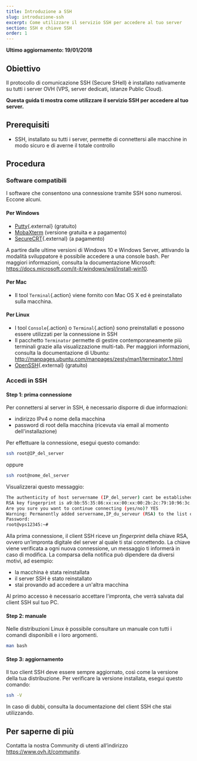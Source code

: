 ```yaml
---
title: Introduzione a SSH
slug: introduzione-ssh
excerpt: Come utilizzare il servizio SSH per accedere al tuo server
section: SSH e chiave SSH
order: 1
---
```


**Ultimo aggiornamento: 19/01/2018**

## Obiettivo

Il protocollo di comunicazione SSH (Secure SHell) è installato nativamente su tutti i server OVH (VPS, server dedicati, istanze Public Cloud).

**Questa guida ti mostra come utilizzare il servizio SSH per accedere al tuo server.**

## Prerequisiti

- SSH, installato su tutti i server, permette di connettersi alle macchine in modo sicuro e di averne il totale controllo

## Procedura

### Software compatibili

I software che consentono una connessione tramite SSH sono numerosi. Eccone alcuni.

#### Per Windows

- [Putty](http://www.putty.org/){.external} (gratuito)
- [MobaXterm](https://mobaxterm.mobatek.net/) (versione gratuita e a pagamento)
- [SecureCRT](http://www.vandyke.com/products/securecrt/){.external} (a pagamento)

A partire dalle ultime versioni di Windows 10 e Windows Server, attivando la modalità sviluppatore è possibile accedere a una console bash. Per maggiori informazioni, consulta la documentazione Microsoft: <https://docs.microsoft.com/it-it/windows/wsl/install-win10>.

#### Per Mac

- Il tool `Terminal`{.action} viene fornito con Mac OS X ed è preinstallato sulla macchina.

#### Per Linux

- I tool `Console`{.action} o `Terminal`{.action} sono preinstallati e possono essere utilizzati per la connessione in SSH
- Il pacchetto `Terminator` permette di gestire contemporaneamente più terminali grazie alla visualizzazione multi-tab. Per maggiori informazioni, consulta la documentazione di Ubuntu: <http://manpages.ubuntu.com/manpages/zesty/man1/terminator.1.html>
- [OpenSSH](http://www.openssh.com){.external} (gratuito)

### Accedi in SSH

#### Step 1: prima connessione

Per connettersi al server in SSH, è necessario disporre di due informazioni:

- indirizzo IPv4 o nome della macchina
- password di root della macchina (ricevuta via email al momento dell'installazione)

Per effettuare la connessione, esegui questo comando:

```sh
ssh root@IP_del_server
```

oppure

```sh
ssh root@nome_del_server
```

Visualizzerai questo messaggio:

```sh
The authenticity of host servername (IP_del_server) cant be established.
RSA key fingerprint is a9:bb:55:35:86:xx:xx:00:xx:00:2b:2c:79:10:96:3c.
Are you sure you want to continue connecting (yes/no)? YES
Warning: Permanently added servername,IP_du_serveur (RSA) to the list of known hosts.
Password:
root@vps12345:~#
```

Alla prima connessione, il client SSH riceve un <i>fingerprint</i> della chiave RSA, ovvero un’impronta digitale del server al quale ti stai connettendo. La chiave viene verificata a ogni nuova connessione, un messaggio ti informerà in caso di modifica. La comparsa della notifica può dipendere da diversi motivi, ad esempio:

- la macchina è stata reinstallata
- il server SSH è stato reinstallato
- stai provando ad accedere a un'altra macchina

Al primo accesso è necessario accettare l'impronta, che verrà salvata dal client SSH sul tuo PC.

#### Step 2: manuale

Nelle distribuzioni Linux è possibile consultare un manuale con tutti i comandi disponibili e i loro argomenti.

```sh
man bash
```

#### Step 3: aggiornamento

Il tuo client SSH deve essere sempre aggiornato, così come la versione della tua distribuzione. Per verificare la versione installata, esegui questo comando:

```sh
ssh -V
```

In caso di dubbi, consulta la documentazione del client SSH che stai utilizzando.


## Per saperne di più

Contatta la nostra Community di utenti all’indirizzo <https://www.ovh.it/community>.